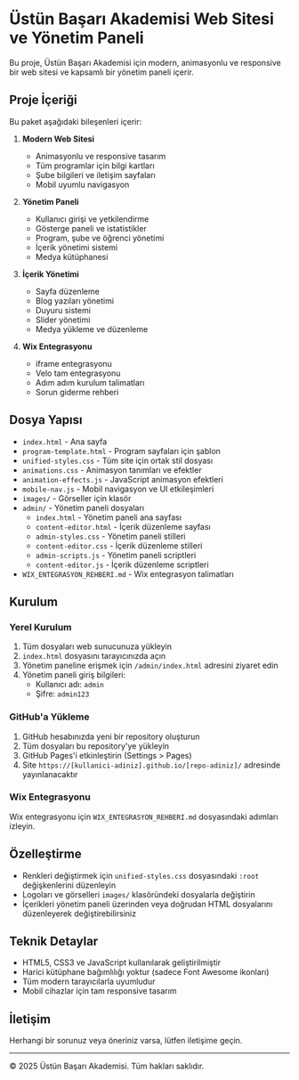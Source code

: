 # Üstün Başarı Akademisi Web Sitesi ve Yönetim Paneli

Bu proje, Üstün Başarı Akademisi için modern, animasyonlu ve responsive bir web sitesi ve kapsamlı bir yönetim paneli içerir.

## Proje İçeriği

Bu paket aşağıdaki bileşenleri içerir:

1. **Modern Web Sitesi**
   - Animasyonlu ve responsive tasarım
   - Tüm programlar için bilgi kartları
   - Şube bilgileri ve iletişim sayfaları
   - Mobil uyumlu navigasyon

2. **Yönetim Paneli**
   - Kullanıcı girişi ve yetkilendirme
   - Gösterge paneli ve istatistikler
   - Program, şube ve öğrenci yönetimi
   - İçerik yönetimi sistemi
   - Medya kütüphanesi

3. **İçerik Yönetimi**
   - Sayfa düzenleme
   - Blog yazıları yönetimi
   - Duyuru sistemi
   - Slider yönetimi
   - Medya yükleme ve düzenleme

4. **Wix Entegrasyonu**
   - iframe entegrasyonu
   - Velo tam entegrasyonu
   - Adım adım kurulum talimatları
   - Sorun giderme rehberi

## Dosya Yapısı

- `index.html` - Ana sayfa
- `program-template.html` - Program sayfaları için şablon
- `unified-styles.css` - Tüm site için ortak stil dosyası
- `animations.css` - Animasyon tanımları ve efektler
- `animation-effects.js` - JavaScript animasyon efektleri
- `mobile-nav.js` - Mobil navigasyon ve UI etkileşimleri
- `images/` - Görseller için klasör
- `admin/` - Yönetim paneli dosyaları
  - `index.html` - Yönetim paneli ana sayfası
  - `content-editor.html` - İçerik düzenleme sayfası
  - `admin-styles.css` - Yönetim paneli stilleri
  - `content-editor.css` - İçerik düzenleme stilleri
  - `admin-scripts.js` - Yönetim paneli scriptleri
  - `content-editor.js` - İçerik düzenleme scriptleri
- `WIX_ENTEGRASYON_REHBERI.md` - Wix entegrasyon talimatları

## Kurulum

### Yerel Kurulum

1. Tüm dosyaları web sunucunuza yükleyin
2. `index.html` dosyasını tarayıcınızda açın
3. Yönetim paneline erişmek için `/admin/index.html` adresini ziyaret edin
4. Yönetim paneli giriş bilgileri:
   - Kullanıcı adı: `admin`
   - Şifre: `admin123`

### GitHub'a Yükleme

1. GitHub hesabınızda yeni bir repository oluşturun
2. Tüm dosyaları bu repository'ye yükleyin
3. GitHub Pages'i etkinleştirin (Settings > Pages)
4. Site `https://[kullanici-adiniz].github.io/[repo-adiniz]/` adresinde yayınlanacaktır

### Wix Entegrasyonu

Wix entegrasyonu için `WIX_ENTEGRASYON_REHBERI.md` dosyasındaki adımları izleyin.

## Özelleştirme

- Renkleri değiştirmek için `unified-styles.css` dosyasındaki `:root` değişkenlerini düzenleyin
- Logoları ve görselleri `images/` klasöründeki dosyalarla değiştirin
- İçerikleri yönetim paneli üzerinden veya doğrudan HTML dosyalarını düzenleyerek değiştirebilirsiniz

## Teknik Detaylar

- HTML5, CSS3 ve JavaScript kullanılarak geliştirilmiştir
- Harici kütüphane bağımlılığı yoktur (sadece Font Awesome ikonları)
- Tüm modern tarayıcılarla uyumludur
- Mobil cihazlar için tam responsive tasarım

## İletişim

Herhangi bir sorunuz veya öneriniz varsa, lütfen iletişime geçin.

---

© 2025 Üstün Başarı Akademisi. Tüm hakları saklıdır.
